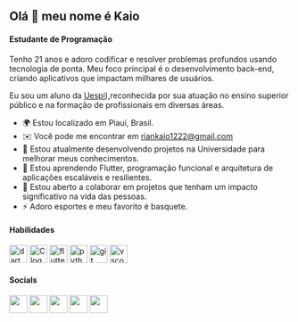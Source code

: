 ## Olá 👋 meu nome é Kaio

#### Estudante de Programação

Tenho 21 anos e adoro codificar e resolver problemas profundos usando tecnologia de ponta. Meu foco principal é o desenvolvimento back-end, criando aplicativos que impactam milhares de usuários.

Eu sou um aluno da [Uespi](https://uespi.br/)),reconhecida por sua atuação no ensino superior público e na formação de profissionais em diversas áreas.

* 🌍 Estou localizado em Piauí, Brasil.
* ✉️  Você pode me encontrar em [riankaio1222@gmail.com](mailto:riankaio1222@gmail.com)
* 🚀  Estou atualmente desenvolvendo projetos na Universidade para melhorar meus conhecimentos.
* 🧠 Estou aprendendo Flutter, programação funcional e arquitetura de aplicações escaláveis e resilientes.
* 🤝  Estou aberto a colaborar em projetos que tenham um impacto significativo na vida das pessoas.
* ⚡  Adoro esportes e meu favorito é basquete.

#### Habilidades

<div align="left">
  <img src="https://cdn.jsdelivr.net/gh/devicons/devicon/icons/dart/dart-original.svg" height="32" alt="dart logo" />
  <img src="https://cdn.jsdelivr.net/gh/devicons/devicon/icons/c/c-original.svg" height="32" alt="C logo" />
  <img src="https://cdn.jsdelivr.net/gh/devicons/devicon/icons/flutter/flutter-original.svg" height="32" alt="flutter logo" />
  <img src="https://cdn.jsdelivr.net/gh/devicons/devicon/icons/python/python-original.svg" height="32" alt="python logo"  />
  <img src="https://cdn.jsdelivr.net/gh/devicons/devicon/icons/git/git-original.svg" height="32" alt="git logo"  />
  <img src="https://cdn.jsdelivr.net/gh/devicons/devicon/icons/vscode/vscode-original.svg" height="32" alt="vscode logo"  />
</div>

#### Socials

<p align="left">
  <a href="https://discord.com/users/661437172699889684" target="_blank" rel="noreferrer"><img src="https://raw.githubusercontent.com/danielcranney/readme-generator/main/public/icons/socials/discord.svg" width="32" height="32" /></a>
  <a href="https://www.github.com/peguimasid" target="_blank" rel="noreferrer"><img src="https://raw.githubusercontent.com/danielcranney/readme-generator/main/public/icons/socials/github-dark.svg" width="32" height="32" /></a>
  <a href="https://www.linkedin.com/in/guilhermo-masid-494677b8" target="_blank" rel="noreferrer"><img src="https://raw.githubusercontent.com/danielcranney/readme-generator/main/public/icons/socials/linkedin.svg" width="32" height="32" /></a>
  <a href="https://www.stackoverflow.com/users/13367336/guilhermo-masid" target="_blank" rel="noreferrer"><img src="https://raw.githubusercontent.com/danielcranney/readme-generator/main/public/icons/socials/stackoverflow.svg" width="32" height="32" /></a> 
  <a href="https://www.youtube.com/@gmasid" target="_blank" rel="noreferrer"><img src="https://raw.githubusercontent.com/danielcranney/readme-generator/main/public/icons/socials/youtube.svg" width="32" height="32" /></a>
</p>
